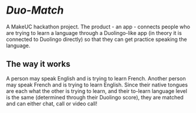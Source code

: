 # <i><b>Duo-Match</b></i>
A MakeUC hackathon project. The product - an app - connects people who are trying to learn a language through a Duolingo-like app (in theory it is connected to Duolingo directly) so that they can get practice speaking the language. 

## The way it works
A person may speak English and is trying to learn French. Another person may speak French and is trying to learn English. Since their native tongues are each what the other is trying to learn, and their to-learn language level is the same (determined through their Duolingo score), they are matched and can either chat, call or video call! 
